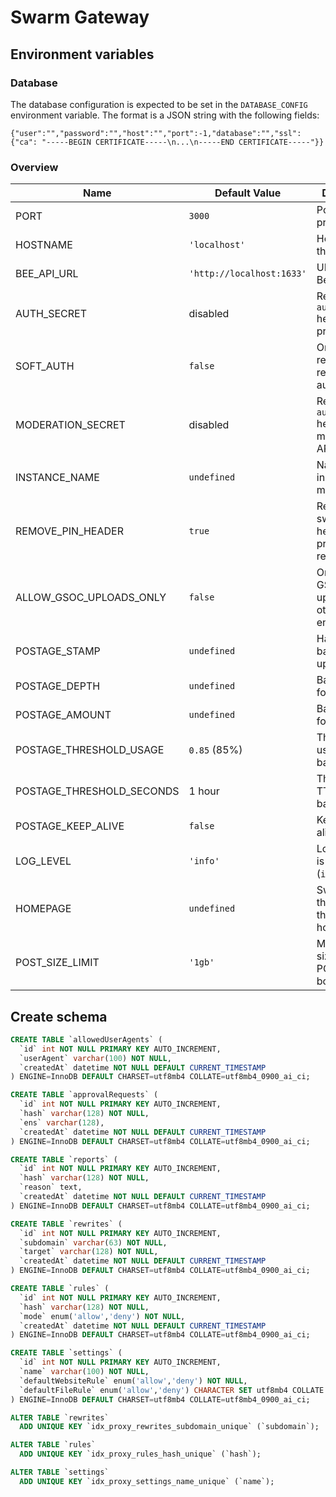 # Swarm Gateway

## Environment variables

### Database

The database configuration is expected to be set in the `DATABASE_CONFIG` environment variable. The format is a JSON string with the following fields:

```
{"user":"","password":"","host":"","port":-1,"database":"","ssl":{"ca": "-----BEGIN CERTIFICATE-----\n...\n-----END CERTIFICATE-----"}}
```

### Overview

| Name                      | Default Value             | Description                                       |
| ------------------------- | ------------------------- | ------------------------------------------------- |
| PORT                      | `3000`                    | Port of the proxy                                 |
| HOSTNAME                  | `'localhost'`             | Hostname of the proxy                             |
| BEE_API_URL               | `'http://localhost:1633'` | URL of the Bee node API                           |
| AUTH_SECRET               | disabled                  | Require `authorization` header for proxy API      |
| SOFT_AUTH                 | `false`                   | Only POST requests require authentication         |
| MODERATION_SECRET         | disabled                  | Require `authorization` header for moderation API |
| INSTANCE_NAME             | `undefined`               | Name of the instance to match rules.              |
| REMOVE_PIN_HEADER         | `true`                    | Removes swarm-pin header on all proxy requests.   |
| ALLOW_GSOC_UPLOADS_ONLY   | `false`                   | Only allow GSOC uploads, not other POST endpoints |
| POSTAGE_STAMP             | `undefined`               | Hardcoded batch ID for uploads.                   |
| POSTAGE_DEPTH             | `undefined`               | Batch depth for autobuy.                          |
| POSTAGE_AMOUNT            | `undefined`               | Batch amount for autobuy.                         |
| POSTAGE_THRESHOLD_USAGE   | `0.85` (85%)              | Threshold for usage of batches                    |
| POSTAGE_THRESHOLD_SECONDS | 1 hour                    | Threshold for TTL of batches                      |
| POSTAGE_KEEP_ALIVE        | `false`                   | Keep batches alive.                               |
| LOG_LEVEL                 | `'info'`                  | Log level that is outputted (`info`, `debug`)     |
| HOMEPAGE                  | `undefined`               | Swarm hash that loads as the homepage             |
| POST_SIZE_LIMIT           | `'1gb'`                   | Maximum size of the POST request body.            |

## Create schema

```sql
CREATE TABLE `allowedUserAgents` (
  `id` int NOT NULL PRIMARY KEY AUTO_INCREMENT,
  `userAgent` varchar(100) NOT NULL,
  `createdAt` datetime NOT NULL DEFAULT CURRENT_TIMESTAMP
) ENGINE=InnoDB DEFAULT CHARSET=utf8mb4 COLLATE=utf8mb4_0900_ai_ci;

CREATE TABLE `approvalRequests` (
  `id` int NOT NULL PRIMARY KEY AUTO_INCREMENT,
  `hash` varchar(128) NOT NULL,
  `ens` varchar(128),
  `createdAt` datetime NOT NULL DEFAULT CURRENT_TIMESTAMP
) ENGINE=InnoDB DEFAULT CHARSET=utf8mb4 COLLATE=utf8mb4_0900_ai_ci;

CREATE TABLE `reports` (
  `id` int NOT NULL PRIMARY KEY AUTO_INCREMENT,
  `hash` varchar(128) NOT NULL,
  `reason` text,
  `createdAt` datetime NOT NULL DEFAULT CURRENT_TIMESTAMP
) ENGINE=InnoDB DEFAULT CHARSET=utf8mb4 COLLATE=utf8mb4_0900_ai_ci;

CREATE TABLE `rewrites` (
  `id` int NOT NULL PRIMARY KEY AUTO_INCREMENT,
  `subdomain` varchar(63) NOT NULL,
  `target` varchar(128) NOT NULL,
  `createdAt` datetime NOT NULL DEFAULT CURRENT_TIMESTAMP
) ENGINE=InnoDB DEFAULT CHARSET=utf8mb4 COLLATE=utf8mb4_0900_ai_ci;

CREATE TABLE `rules` (
  `id` int NOT NULL PRIMARY KEY AUTO_INCREMENT,
  `hash` varchar(128) NOT NULL,
  `mode` enum('allow','deny') NOT NULL,
  `createdAt` datetime NOT NULL DEFAULT CURRENT_TIMESTAMP
) ENGINE=InnoDB DEFAULT CHARSET=utf8mb4 COLLATE=utf8mb4_0900_ai_ci;

CREATE TABLE `settings` (
  `id` int NOT NULL PRIMARY KEY AUTO_INCREMENT,
  `name` varchar(100) NOT NULL,
  `defaultWebsiteRule` enum('allow','deny') NOT NULL,
  `defaultFileRule` enum('allow','deny') CHARACTER SET utf8mb4 COLLATE utf8mb4_0900_ai_ci NOT NULL
) ENGINE=InnoDB DEFAULT CHARSET=utf8mb4 COLLATE=utf8mb4_0900_ai_ci;

ALTER TABLE `rewrites`
  ADD UNIQUE KEY `idx_proxy_rewrites_subdomain_unique` (`subdomain`);

ALTER TABLE `rules`
  ADD UNIQUE KEY `idx_proxy_rules_hash_unique` (`hash`);

ALTER TABLE `settings`
  ADD UNIQUE KEY `idx_proxy_settings_name_unique` (`name`);
```
